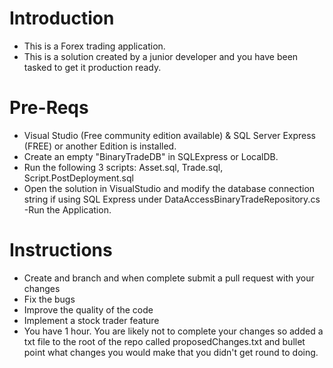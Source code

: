 # Introduction

- This is a Forex trading application. 
- This is a solution created by a junior developer and you have been tasked to get it production ready.

# Pre-Reqs

- Visual Studio (Free community edition available) & SQL Server Express (FREE) or another Edition is installed.
- Create an empty "BinaryTradeDB" in SQLExpress or LocalDB.
- Run the following 3 scripts: Asset.sql, Trade.sql, Script.PostDeployment.sql
- Open the solution in VisualStudio and modify the database connection string if using SQL Express under    DataAccessBinaryTradeRepository.cs
-Run the Application.

# Instructions

- Create and branch and when complete submit a pull request with your changes
- Fix the bugs
- Improve the quality of the code
- Implement a stock trader feature
- You have 1 hour. You are likely not to complete your changes so added a txt file to the root of the repo called proposedChanges.txt
and bullet point what changes you would make that you didn't get round to doing.
